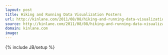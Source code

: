 ```yaml
---
layout: post
title: Hiking and Running Data Visualization Posters
url: http://kinlane.com/2011/08/08/hiking-and-running-data-visualization-posters/
source: http://kinlane.com/2011/08/08/hiking-and-running-data-visualization-posters/
domain: kinlane.com
image: 
---
```

{% include JB/setup %}